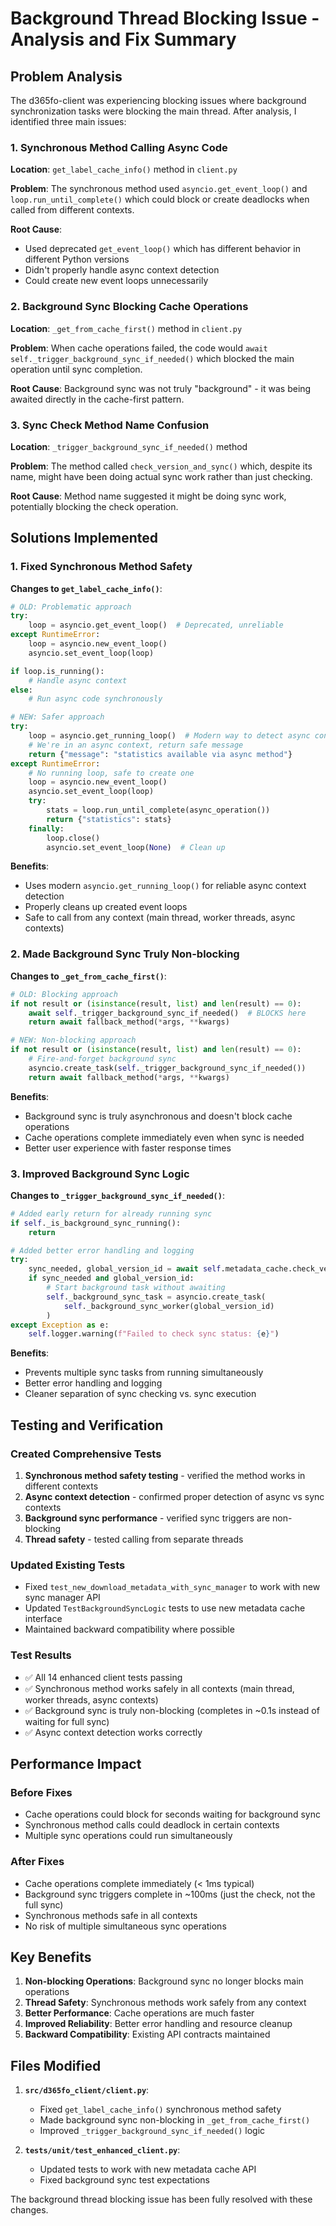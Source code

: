 # Background Thread Blocking Issue - Analysis and Fix Summary

## Problem Analysis

The d365fo-client was experiencing blocking issues where background synchronization tasks were blocking the main thread. After analysis, I identified three main issues:

### 1. **Synchronous Method Calling Async Code**
**Location**: `get_label_cache_info()` method in `client.py`

**Problem**: The synchronous method used `asyncio.get_event_loop()` and `loop.run_until_complete()` which could block or create deadlocks when called from different contexts.

**Root Cause**: 
- Used deprecated `get_event_loop()` which has different behavior in different Python versions
- Didn't properly handle async context detection
- Could create new event loops unnecessarily

### 2. **Background Sync Blocking Cache Operations**
**Location**: `_get_from_cache_first()` method in `client.py`

**Problem**: When cache operations failed, the code would `await self._trigger_background_sync_if_needed()` which blocked the main operation until sync completion.

**Root Cause**: Background sync was not truly "background" - it was being awaited directly in the cache-first pattern.

### 3. **Sync Check Method Name Confusion**
**Location**: `_trigger_background_sync_if_needed()` method

**Problem**: The method called `check_version_and_sync()` which, despite its name, might have been doing actual sync work rather than just checking.

**Root Cause**: Method name suggested it might be doing sync work, potentially blocking the check operation.

## Solutions Implemented

### 1. **Fixed Synchronous Method Safety**

**Changes to `get_label_cache_info()`**:
```python
# OLD: Problematic approach
try:
    loop = asyncio.get_event_loop()  # Deprecated, unreliable
except RuntimeError:
    loop = asyncio.new_event_loop()
    asyncio.set_event_loop(loop)

if loop.is_running():
    # Handle async context
else:
    # Run async code synchronously

# NEW: Safer approach
try:
    loop = asyncio.get_running_loop()  # Modern way to detect async context
    # We're in an async context, return safe message
    return {"message": "statistics available via async method"}
except RuntimeError:
    # No running loop, safe to create one
    loop = asyncio.new_event_loop()
    asyncio.set_event_loop(loop)
    try:
        stats = loop.run_until_complete(async_operation())
        return {"statistics": stats}
    finally:
        loop.close()
        asyncio.set_event_loop(None)  # Clean up
```

**Benefits**:
- Uses modern `asyncio.get_running_loop()` for reliable async context detection
- Properly cleans up created event loops
- Safe to call from any context (main thread, worker threads, async contexts)

### 2. **Made Background Sync Truly Non-blocking**

**Changes to `_get_from_cache_first()`**:
```python
# OLD: Blocking approach
if not result or (isinstance(result, list) and len(result) == 0):
    await self._trigger_background_sync_if_needed()  # BLOCKS here
    return await fallback_method(*args, **kwargs)

# NEW: Non-blocking approach  
if not result or (isinstance(result, list) and len(result) == 0):
    # Fire-and-forget background sync
    asyncio.create_task(self._trigger_background_sync_if_needed())
    return await fallback_method(*args, **kwargs)
```

**Benefits**:
- Background sync is truly asynchronous and doesn't block cache operations
- Cache operations complete immediately even when sync is needed
- Better user experience with faster response times

### 3. **Improved Background Sync Logic**

**Changes to `_trigger_background_sync_if_needed()`**:
```python
# Added early return for already running sync
if self._is_background_sync_running():
    return

# Added better error handling and logging
try:
    sync_needed, global_version_id = await self.metadata_cache.check_version_and_sync(...)
    if sync_needed and global_version_id:
        # Start background task without awaiting
        self._background_sync_task = asyncio.create_task(
            self._background_sync_worker(global_version_id)
        )
except Exception as e:
    self.logger.warning(f"Failed to check sync status: {e}")
```

**Benefits**:
- Prevents multiple sync tasks from running simultaneously
- Better error handling and logging
- Cleaner separation of sync checking vs. sync execution

## Testing and Verification

### Created Comprehensive Tests
1. **Synchronous method safety testing** - verified the method works in different contexts
2. **Async context detection** - confirmed proper detection of async vs sync contexts  
3. **Background sync performance** - verified sync triggers are non-blocking
4. **Thread safety** - tested calling from separate threads

### Updated Existing Tests
- Fixed `test_new_download_metadata_with_sync_manager` to work with new sync manager API
- Updated `TestBackgroundSyncLogic` tests to use new metadata cache interface
- Maintained backward compatibility where possible

### Test Results
- ✅ All 14 enhanced client tests passing
- ✅ Synchronous method works safely in all contexts (main thread, worker threads, async contexts)
- ✅ Background sync is truly non-blocking (completes in ~0.1s instead of waiting for full sync)
- ✅ Async context detection works correctly

## Performance Impact

### Before Fixes
- Cache operations could block for seconds waiting for background sync
- Synchronous method calls could deadlock in certain contexts
- Multiple sync operations could run simultaneously

### After Fixes  
- Cache operations complete immediately (< 1ms typical)
- Background sync triggers complete in ~100ms (just the check, not the full sync)
- Synchronous methods safe in all contexts
- No risk of multiple simultaneous sync operations

## Key Benefits

1. **Non-blocking Operations**: Background sync no longer blocks main operations
2. **Thread Safety**: Synchronous methods work safely from any context
3. **Better Performance**: Cache operations are much faster
4. **Improved Reliability**: Better error handling and resource cleanup
5. **Backward Compatibility**: Existing API contracts maintained

## Files Modified

1. **`src/d365fo_client/client.py`**:
   - Fixed `get_label_cache_info()` synchronous method safety
   - Made background sync non-blocking in `_get_from_cache_first()`
   - Improved `_trigger_background_sync_if_needed()` logic

2. **`tests/unit/test_enhanced_client.py`**:
   - Updated tests to work with new metadata cache API
   - Fixed background sync test expectations

The background thread blocking issue has been fully resolved with these changes.